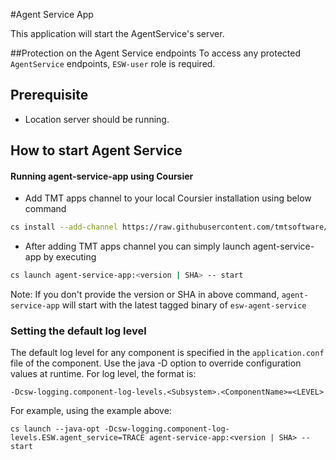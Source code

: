 #Agent Service App

This application will start the AgentService's server.

##Protection on the Agent Service endpoints
To access any protected `AgentService` endpoints, `ESW-user` role is required.

## Prerequisite

 - Location server should be running.

## How to start Agent Service

#### Running agent-service-app using Coursier

- Add TMT apps channel to your local Coursier installation using below command

```bash
cs install --add-channel https://raw.githubusercontent.com/tmtsoftware/osw-apps/master/apps.prod.json
```

- After adding TMT apps channel you can simply launch agent-service-app by executing

```bash
cs launch agent-service-app:<version | SHA> -- start
```

Note: If you don't provide the version or SHA in above command, `agent-service-app` will start with the latest tagged binary of `esw-agent-service`

### Setting the default log level

The default log level for any component is specified in the `application.conf` file of the component.
Use the java -D option to override configuration values at runtime.  For log level, the format is:

```
-Dcsw-logging.component-log-levels.<Subsystem>.<ComponentName>=<LEVEL>
```

For example, using the example above:

```
cs launch --java-opt -Dcsw-logging.component-log-levels.ESW.agent_service=TRACE agent-service-app:<version | SHA> -- start
```
